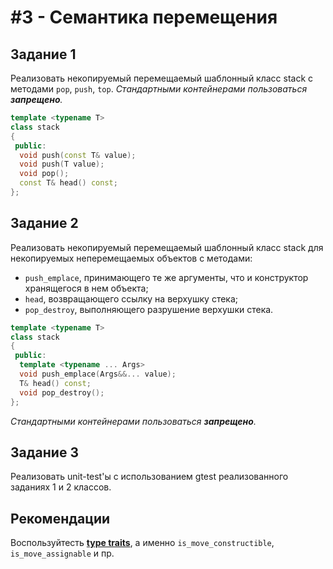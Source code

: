 # #3 - Семантика перемещения

## Задание 1
Реализовать некопируемый перемещаемый шаблонный класс stack с методами `pop`, `push`, `top`. *Стандартными контейнерами пользоваться **запрещено**.*
```cpp
template <typename T>
class stack
{
 public:
  void push(const T& value);
  void push(T value);
  void pop();
  const T& head() const;
};
```

## Задание 2
Реализовать некопируемый перемещаемый шаблонный класс stack для некопируемых неперемещаемых объектов с методами:
* `push_emplace`, принимающего те же аргументы, что и конструктор хранящегося в нем объекта;
* `head`, возвращающего ссылку на верхушку стека;
* `pop_destroy`, выполняющего разрушение верхушки стека.
```cpp
template <typename T>
class stack
{
 public:
  template <typename ... Args>
  void push_emplace(Args&&... value);
  T& head() const;
  void pop_destroy();
};
```
*Стандартными контейнерами пользоваться **запрещено**.*

## Задание 3
Реализовать unit-test'ы с использованием gtest реализованного заданиях 1 и 2 классов.

## Рекомендации
Воспользуйтесть [**type traits**](https://en.cppreference.com/w/cpp/types#Type_traits_.28since_C.2B.2B11.29), а именно `is_move_constructible`, `is_move_assignable` и пр.

